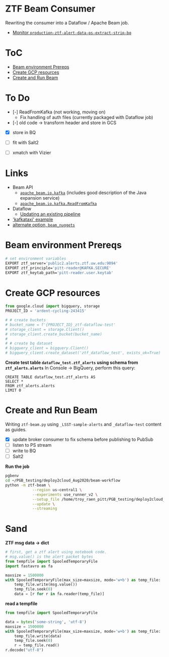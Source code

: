 # ZTF Beam Consumer
Rewriting the consumer into a Dataflow / Apache Beam job.

- [Monitor `production-ztf-alert-data-ps-extract-strip-bq`](https://console.cloud.google.com/dataflow/jobs/us-central1/2020-12-07_12_14_06-12880147207196234384;step=;mainTab=JOB_METRICS?project=ardent-cycling-243415)

# ToC
- [Beam environment Prereqs](#beam-prereqs)
- [Create GCP resources](#gcpsetup)
- [Create and Run Beam](#runbeam)


# To Do
- [-]  ReadFromKafka (not working, moving on)
    - Fix handling of auth files (currently packaged with Dataflow job)
- [-]  old code -> transform header and store in GCS
- [x]  store in BQ
- [ ]  fit with Salt2
- [ ]  xmatch with Vizier


# Links
- Beam API
    - [`apache_beam.io.kafka`](https://github.com/apache/beam/blob/master/sdks/python/apache_beam/io/kafka.py) (includes good description of the Java expansion service)
    - [`apache_beam.io.kafka.ReadFromKafka`](https://beam.apache.org/releases/pydoc/2.24.0/apache_beam.io.kafka.html#apache_beam.io.kafka.ReadFromKafka)
- Dataflow
    - [Updating an existing pipeline](https://cloud.google.com/dataflow/docs/guides/updating-a-pipeline) 
- ['kafkataxi' example](https://github.com/apache/beam/tree/master/sdks/python/apache_beam/examples/kafkataxi)
- [alternate option, `beam_nuggets`](http://mohaseeb.com/beam-nuggets/beam_nuggets.io.kafkaio.html)


<a name="beam-prereqs"></a>
# Beam environment Prereqs
<!-- fs -->
```bash
# set environment variables
EXPORT ztf_server='public2.alerts.ztf.uw.edu:9094'
EXPORT ztf_principle='pitt-reader@KAFKA.SECURE'
EXPORT ztf_keytab_path='pitt-reader.user.keytab'


```
<!-- fe Beam environment Prereqs -->


<a name="gcpsetup"></a>
# Create GCP resources
<!-- fs -->
```python
from google.cloud import bigquery, storage
PROJECT_ID = 'ardent-cycling-243415'

# # create buckets
# bucket_name = f'{PROJECT_ID}_ztf-dataflow-test'
# storage_client = storage.Client()
# storage_client.create_bucket(bucket_name)
#
# # create bq dataset
# bigquery_client = bigquery.Client()
# bigquery_client.create_dataset('ztf_dataflow_test', exists_ok=True)

```

__Create test table `dataflow_test.ztf_alerts` using schema from `ztf_alerts.alerts`__
In Console -> BigQuery, perform this query:
```
CREATE TABLE dataflow_test.ztf_alerts AS
SELECT *
FROM ztf_alerts.alerts
LIMIT 0
```
<!-- fe Create GCP resources -->


<a name="runbeam"></a>
# Create and Run Beam
<!-- fs -->
Writing `ztf-beam.py` using `_LSST-sample-alerts` and `_dataflow-test` content as guides.

- [x]  update broker consumer to fix schema before publishing to PubSub
- [ ]  listen to PS stream
- [ ]  write to BQ
- [ ]  Salt2

__Run the job__
```bash
pgbenv
cd ~/PGB_testing/deploy2cloud_Aug2020/beam-workflow
python -m ztf-beam \
            --region us-central1 \
            --experiments use_runner_v2 \
            --setup_file /home/troy_raen_pitt/PGB_testing/deploy2cloud_Aug2020/beam-workflow/setup.py \
            --update \
            --streaming
```


<!-- fe Create and Run Beam -->

# Sand

__ZTF msg data -> dict__
```python
# first, get a ztf alert using notebook code.
# msg.value() is the alert packet bytes
from tempfile import SpooledTemporaryFile
import fastavro as fa

maxsize = 1500000
with SpooledTemporaryFile(max_size=maxsize, mode='w+b') as temp_file:
    temp_file.write(msg.value())
    temp_file.seek(0)
    data = [r for r in fa.reader(temp_file)]
```

__read a tempfile__
```python
from tempfile import SpooledTemporaryFile

data = bytes('some-string', 'utf-8')
maxsize = 1500000
with SpooledTemporaryFile(max_size=maxsize, mode='w+b') as temp_file:
    temp_file.write(data)
    temp_file.seek(0)
    r = temp_file.read()
r.decode("utf-8")
```
